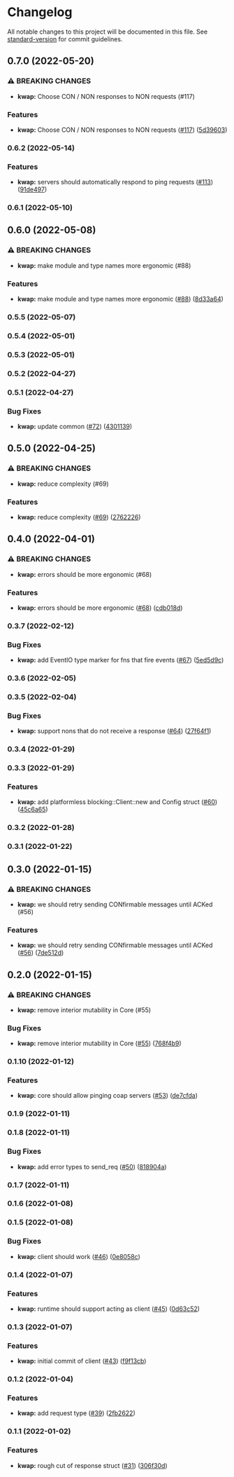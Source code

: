 # Changelog

All notable changes to this project will be documented in this file. See [standard-version](https://github.com/conventional-changelog/standard-version) for commit guidelines.

## 0.7.0 (2022-05-20)


### ⚠ BREAKING CHANGES

* **kwap:** Choose CON / NON responses to NON requests (#117)

### Features

* **kwap:** Choose CON / NON responses to NON requests ([#117](https://github.com/clov-coffee/kwap/issues/117)) ([5d39603](https://github.com/clov-coffee/kwap/commit/5d3960314ffef7cac4f896d92c056d6e9100f10e))

### 0.6.2 (2022-05-14)


### Features

* **kwap:** servers should automatically respond to ping requests  ([#113](https://github.com/clov-coffee/kwap/issues/113)) ([91de497](https://github.com/clov-coffee/kwap/commit/91de4976db8289c4e1fe5cf8c2e29d7067a0a207))

### 0.6.1 (2022-05-10)

## 0.6.0 (2022-05-08)


### ⚠ BREAKING CHANGES

* **kwap:** make module and type names more ergonomic (#88)

### Features

* **kwap:** make module and type names more ergonomic ([#88](https://github.com/clov-coffee/kwap/issues/88)) ([8d33a64](https://github.com/clov-coffee/kwap/commit/8d33a64884ddecce41b8c58e734d5edaa5b5c609))

### 0.5.5 (2022-05-07)

### 0.5.4 (2022-05-01)

### 0.5.3 (2022-05-01)

### 0.5.2 (2022-04-27)

### 0.5.1 (2022-04-27)


### Bug Fixes

* **kwap:** update common ([#72](https://github.com/clov-coffee/kwap/issues/72)) ([4301139](https://github.com/clov-coffee/kwap/commit/43011395ab6047c5a0b54784cbadfa2e171139e5))

## 0.5.0 (2022-04-25)


### ⚠ BREAKING CHANGES

* **kwap:** reduce complexity (#69)

### Features

* **kwap:** reduce complexity ([#69](https://github.com/clov-coffee/kwap/issues/69)) ([2762226](https://github.com/clov-coffee/kwap/commit/2762226634e2a538bb3c3f3173792c32e7c4b8b9))

## 0.4.0 (2022-04-01)


### ⚠ BREAKING CHANGES

* **kwap:** errors should be more ergonomic (#68)

### Features

* **kwap:** errors should be more ergonomic ([#68](https://github.com/clov-coffee/kwap/issues/68)) ([cdb018d](https://github.com/clov-coffee/kwap/commit/cdb018ddd04de63f385f22940e3e1f313a27d3b5))

### 0.3.7 (2022-02-12)


### Bug Fixes

* **kwap:** add EventIO type marker for fns that fire events ([#67](https://github.com/clov-coffee/kwap/issues/67)) ([5ed5d9c](https://github.com/clov-coffee/kwap/commit/5ed5d9c5db2c93afa20aa0034ad734789d400d87))

### 0.3.6 (2022-02-05)

### 0.3.5 (2022-02-04)


### Bug Fixes

* **kwap:** support nons that do not receive a response ([#64](https://github.com/clov-coffee/kwap/issues/64)) ([27f64f1](https://github.com/clov-coffee/kwap/commit/27f64f198dc8211d6a8d35cd5e54702f842a8da3))

### 0.3.4 (2022-01-29)

### 0.3.3 (2022-01-29)


### Features

* **kwap:** add platformless blocking::Client::new and Config struct ([#60](https://github.com/clov-coffee/kwap/issues/60)) ([45c6a65](https://github.com/clov-coffee/kwap/commit/45c6a65b72709d5ad37d042353e45c891ef88fc7))

### 0.3.2 (2022-01-28)

### 0.3.1 (2022-01-22)

## 0.3.0 (2022-01-15)


### ⚠ BREAKING CHANGES

* **kwap:** we should retry sending CONfirmable messages until ACKed (#56)

### Features

* **kwap:** we should retry sending CONfirmable messages until ACKed ([#56](https://github.com/clov-coffee/kwap/issues/56)) ([7de512d](https://github.com/clov-coffee/kwap/commit/7de512dcb8ed4e24b9a725bb4add9d175864aab7))

## 0.2.0 (2022-01-15)


### ⚠ BREAKING CHANGES

* **kwap:** remove interior mutability in Core (#55)

### Bug Fixes

* **kwap:** remove interior mutability in Core ([#55](https://github.com/clov-coffee/kwap/issues/55)) ([768f4b9](https://github.com/clov-coffee/kwap/commit/768f4b94c078958f54e18efa53d93ce1ab144182))

### 0.1.10 (2022-01-12)


### Features

* **kwap:** core should allow pinging coap servers ([#53](https://github.com/clov-coffee/kwap/issues/53)) ([de7cfda](https://github.com/clov-coffee/kwap/commit/de7cfda186b47ad1a41da2f9da922ceb2ea5e1ed))

### 0.1.9 (2022-01-11)

### 0.1.8 (2022-01-11)


### Bug Fixes

* **kwap:** add error types to send_req ([#50](https://github.com/clov-coffee/kwap/issues/50)) ([818904a](https://github.com/clov-coffee/kwap/commit/818904a039b3e7884d3411bc2cd0462f4f3f56a6))

### 0.1.7 (2022-01-11)

### 0.1.6 (2022-01-08)

### 0.1.5 (2022-01-08)


### Bug Fixes

* **kwap:** client should work ([#46](https://github.com/clov-coffee/kwap/issues/46)) ([0e8058c](https://github.com/clov-coffee/kwap/commit/0e8058c4e8a9828339e8c6d89e015f9a85c24242))

### 0.1.4 (2022-01-07)


### Features

* **kwap:** runtime should support acting as client ([#45](https://github.com/clov-coffee/kwap/issues/45)) ([0d63c52](https://github.com/clov-coffee/kwap/commit/0d63c52fa872e7a33ac7b298ae55e75870c1a147))

### 0.1.3 (2022-01-07)


### Features

* **kwap:** initial commit of client ([#43](https://github.com/clov-coffee/kwap/issues/43)) ([f9f13cb](https://github.com/clov-coffee/kwap/commit/f9f13cb67cc3d962c038f93a798261d8572c3fa5))

### 0.1.2 (2022-01-04)


### Features

* **kwap:** add request type ([#39](https://github.com/clov-coffee/kwap/issues/39)) ([2fb2622](https://github.com/clov-coffee/kwap/commit/2fb262260f80455e3649f99d7be763015a269b2d))

### 0.1.1 (2022-01-02)


### Features

* **kwap:** rough cut of response struct ([#31](https://github.com/clov-coffee/kwap/issues/31)) ([306f30d](https://github.com/clov-coffee/kwap/commit/306f30dbbb459cc7eae32db8b20f8d213dd23a2c))
